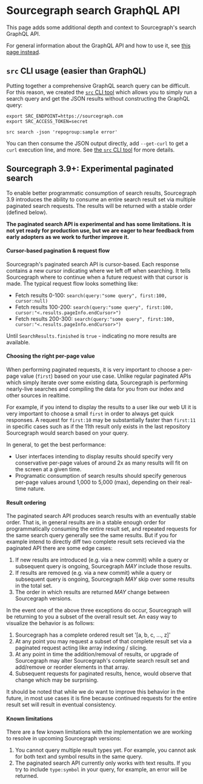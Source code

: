 # Sourcegraph search GraphQL API

This page adds some additional depth and context to Sourcegraph's search GraphQL API.

For general information about the GraphQL API and how to use it, see [this page instead](index.md).

## `src` CLI usage (easier than GraphQL)

Putting together a comprehensive GraphQL search query can be difficult. For this reason, we created the [`src` CLI tool](https://github.com/sourcegraph/src-cli) which allows you to simply run a search query and get the JSON results without constructing the GraphQL query:

```
export SRC_ENDPOINT=https://sourcegraph.com
export SRC_ACCESS_TOKEN=secret

src search -json 'repogroup:sample error'
```

You can then consume the JSON output directly, add `--get-curl` to get a `curl` execution line, and more. See [the `src` CLI tool](https://github.com/sourcegraph/src-cli) for more details.

## Sourcegraph 3.9+: Experimental paginated search

To enable better programmatic consumption of search results, Sourcegraph 3.9 introduces the ability to consume an entire search result set via multiple paginated search requests. The results will be returned with a stable order (defined below).

**The paginated search API is experimental and has some limitations. It is not yet ready for production use, but we are eager to hear feedback from early adopters as we work to further improve it.**

#### Cursor-based pagination & request flow

Sourcegraph's paginated search API is cursor-based. Each response contains a new cursor indicating where we left off when searching. It tells Sourcegraph where to continue when a future request with that cursor is made. The typical request flow looks something like:

- Fetch results 0-100: `search(query:"some query", first:100, cursor:null)`
- Fetch results 100-200: `search(query:"some query", first:100, cursor:"<.results.pageInfo.endCursor>")`
- Fetch results 200-300: `search(query:"some query", first:100, cursor:"<.results.pageInfo.endCursor>")`

Until `SearchResults.finished` is `true` - indicating no more results are available.

#### Choosing the right per-page value

When performing paginated requests, it is very important to choose a per-page value (`first`) based on your use case. Unlike regular paginated APIs which simply iterate over some existing data, Sourcegraph is performing nearly-live searches and compiling the data for you from our index and other sources in realtime.

For example, if you intend to display the results to a user like our web UI it is very important to choose a small `first` in order to always get quick responses. A request for `first:10` may be substantially faster than `first:11` in specific cases such as if the 11th result only exists in the last repository Sourcegraph would search based on your query.

In general, to get the best performance:

- User interfaces intending to display results should specify very conservative per-page values of around 2x as many results will fit on the screen at a given time.
- Programatic consumption of search results should specify generous per-page values around 1,000 to 5,000 (max), depending on their real-time nature.

#### Result ordering

The paginated search API produces search results with an eventually stable order. That is, in general results are in a stable enough order for programmatically consuming the entire result set, and repeated requests for the same search query generally see the same results. But if you for example intend to directly diff two complete result sets recieved via the paginated API there are some edge cases:

1. If new results are introduced (e.g. via a new commit) while a query or subsequent query is ongoing, Sourcegraph _MAY_ include those results.
2. If results are removed (e.g. via a new commit) while a query or subsequent query is ongoing, Sourcegraph _MAY_ skip over some results in the total set.
3. The order in which results are returned _MAY_ change between Sourcegraph versions.

In the event one of the above three exceptions do occur, Sourcegraph will be returning to you a subset of the overall result set. An easy way to visualize the behavior is as follows:

1. Sourcegraph has a complete ordered result set '[a, b, c, ..., z]'
2. At any point you may request a subset of that complete result set via a paginated request acting like array indexing / slicing.
3. At any point in time the addition/removal of results, or upgrade of Sourcegraph may alter Sourcegraph's complete search result set and add/remove or reorder elements in that array.
4. Subsequent requests for paginated results, hence, would observe that change which may be surprising.

It should be noted that while we do want to improve this behavior in the future, in most use cases it is fine because continued requests for the entire result set will result in eventual consistency.

#### Known limitations

There are a few known limitations with the implementation we are working to resolve in upcoming Sourcegraph versions:

1. You cannot query multiple result types yet. For example, you cannot ask for both text and symbol results in the same query.
2. The paginated search API currently only works with text results. If you try to include `type:symbol` in your query, for example, an error will be returned.
